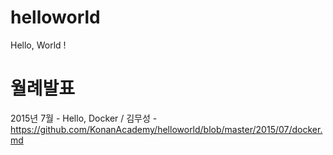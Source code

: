 # helloworld
Hello, World !

# 월례발표 
2015년 7월 - Hello, Docker / 김무성 - https://github.com/KonanAcademy/helloworld/blob/master/2015/07/docker.md
